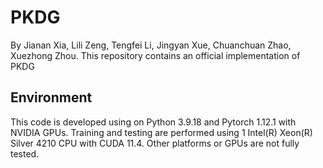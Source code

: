# PKDG
By Jianan Xia, Lili Zeng, Tengfei Li, Jingyan Xue, Chuanchuan Zhao, Xuezhong Zhou.
This repository contains an official implementation of PKDG

## Environment
This code is developed using on Python 3.9.18 and Pytorch 1.12.1 with NVIDIA GPUs. Training and testing are performed using 1 Intel(R) Xeon(R) Silver 4210 CPU with CUDA 11.4. Other platforms or GPUs are not fully tested.

